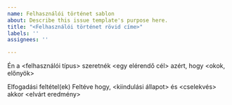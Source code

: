 ```yaml
---
name: Felhasználói történet sablon
about: Describe this issue template's purpose here.
title: "<Felhasználói történet rövid címe>"
labels: ''
assignees: ''

---
```


Én a <felhasználói típus>
szeretnék <egy elérendő cél>
azért, hogy <okok, előnyök>

Elfogadási feltétel(ek)
Feltéve hogy, <kiindulási állapot>
és <cselekvés>
akkor <elvárt eredmény>
